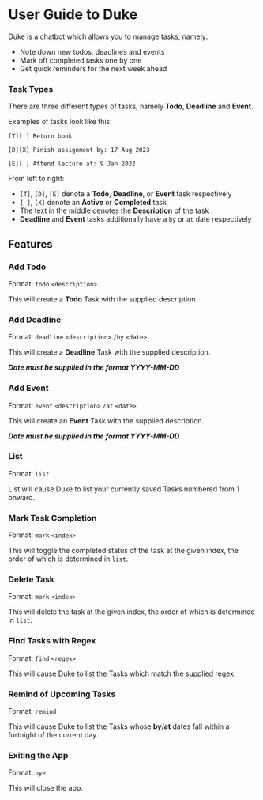 # User Guide to Duke

Duke is a chatbot which allows you to manage tasks, namely:
- Note down new todos, deadlines and events
- Mark off completed tasks one by one
- Get quick reminders for the next week ahead

### Task Types

There are three different types of tasks, namely **Todo**, **Deadline** and **Event**.

Examples of tasks look like this:

`[T][ ] Return book`

`[D][X] Finish assignment by: 17 Aug 2023`

`[E][ ] Attend lecture at: 9 Jan 2022`

From left to right:

- `[T]`, `[D]`, `[E]` denote a **Todo**, **Deadline**, or **Event** task respectively
- `[ ]`, `[X]` denote an **Active** or **Completed** task
- The text in the middle denotes the **Description** of the task
- **Deadline** and **Event** tasks additionally have a `by` or `at` date respectively

## Features

### Add Todo
Format: `todo` `<description>`

This will create a **Todo** Task with the supplied description.

### Add Deadline
Format: `deadline` `<description>` `/by` `<date>`

This will create a **Deadline** Task with the supplied description.

***Date must be supplied in the format YYYY-MM-DD***

### Add Event
Format: `event` `<description>` `/at` `<date>`

This will create an **Event** Task with the supplied description.

***Date must be supplied in the format YYYY-MM-DD***

### List
Format: `list`

List will cause Duke to list your currently saved Tasks numbered from 1 onward.

### Mark Task Completion
Format: `mark` `<index>`

This will toggle the completed status of the task at the given index,
the order of which is determined in `list`.

### Delete Task
Format: `mark` `<index>`

This will delete the task at the given index,
the order of which is determined in `list`.

### Find Tasks with Regex
Format: `find` `<regex>`

This will cause Duke to list the Tasks which match the supplied regex.

### Remind of Upcoming Tasks
Format: `remind`

This will cause Duke to list the Tasks whose **by**/**at** dates fall
within a fortnight of the current day.

### Exiting the App
Format: `bye`

This will close the app.

